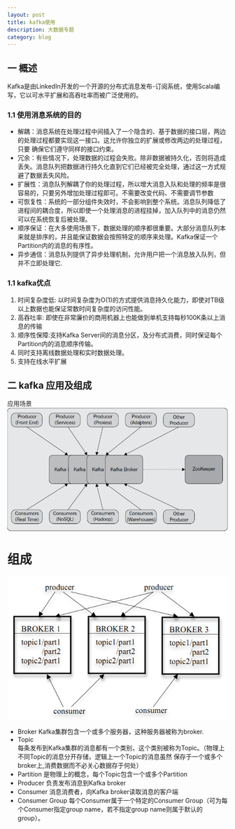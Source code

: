 ```yaml
---
layout: post
title: kafka使用
description: 大数据专题
category: blog
---
```

    
    
## 一 概述

   Kafka是由LinkedIn开发的一个开源的分布式消息发布-订阅系统，使用Scala编写，它以可水平扩展和高吞吐率而被广泛使用的。

###  1.1 使用消息系统的目的
 
   + 解耦：消息系统在处理过程中间插入了一个隐含的、基于数据的接口层，两边的处理过程都要实现这一接口。这允许你独立的扩展或修改两边的处理过程，只要  确保它们遵守同样的接口约束。
   + 冗余：有些情况下，处理数据的过程会失败。除非数据被持久化，否则将造成丢失。消息队列把数据进行持久化直到它们已经被完全处理，通过这一方式规避了数据丢失风险。
   + 扩展性：消息队列解耦了你的处理过程，所以增大消息入队和处理的频率是很容易的，只要另外增加处理过程即可。不需要改变代码、不需要调节参数
   + 可恢复性：系统的一部分组件失效时，不会影响到整个系统。消息队列降低了进程间的耦合度，所以即使一个处理消息的进程挂掉，加入队列中的消息仍然可以在系统恢复后被处理。
   + 顺序保证：在大多使用场景下，数据处理的顺序都很重要。大部分消息队列本来就是排序的，并且能保证数据会按照特定的顺序来处理。Kafka保证一个Partition内的消息的有序性。
   + 异步通信：消息队列提供了异步处理机制，允许用户把一个消息放入队列，但并不立即处理它.
   
###  1.1  kafka优点
   
   1. 时间复杂度低: 以时间复杂度为O(1)的方式提供消息持久化能力，即使对TB级以上数据也能保证常数时间复杂度的访问性能。
   2. 高吞吐率: 即使在非常廉价的商用机器上也能做到单机支持每秒100K条以上消息的传输
   3. 顺序性保障:支持Kafka Server间的消息分区，及分布式消费，同时保证每个Partition内的消息顺序传输。
   4. 同时支持离线数据处理和实时数据处理。
   5. 支持在线水平扩展
 
## 二 kafka 应用及组成  
 应用场景    
 ![kafka应用场景](/images/blog/kafka-applysence.png)    

 <h1>组成</h1>    

 ![kafka组成](images/blog/kafka-consist.png)    
 + Broker
    Kafka集群包含一个或多个服务器，这种服务器被称为broker.    
+  Topic    
   每条发布到Kafka集群的消息都有一个类别，这个类别被称为Topic。（物理上不同Topic的消息分开存储，逻辑上一个Topic的消息虽然   保存于一个或多个broker上,消费数据而不必关心数据存于何处）    
+   Partition
  是物理上的概念，每个Topic包含一个或多个Partition    
+   Producer
  负责发布消息到Kafka broker
+   Consumer
   消息消费者，向Kafka broker读取消息的客户端
+   Consumer Group
    每个Consumer属于一个特定的Consumer Group（可为每个Consumer指定group name，若不指定group name则属于默认的group）。

    

